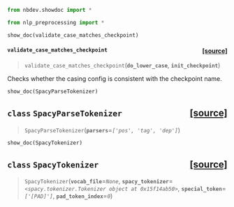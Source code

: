 ```python
from nbdev.showdoc import *
```


```python
from nlp_preprocessing import *
```


```python
show_doc(validate_case_matches_checkpoint)
```


<h4 id="validate_case_matches_checkpoint" class="doc_header"><code>validate_case_matches_checkpoint</code><a href="nlp_preprocessing/tokenization.py#L11" class="source_link" style="float:right">[source]</a></h4>

> <code>validate_case_matches_checkpoint</code>(**`do_lower_case`**, **`init_checkpoint`**)

Checks whether the casing config is consistent with the checkpoint name.



```python
show_doc(SpacyParseTokenizer)
```


<h2 id="SpacyParseTokenizer" class="doc_header"><code>class</code> <code>SpacyParseTokenizer</code><a href="nlp_preprocessing/seq_parser_token_generator.py#L142" class="source_link" style="float:right">[source]</a></h2>

> <code>SpacyParseTokenizer</code>(**`parsers`**=*`['pos', 'tag', 'dep']`*)





```python
show_doc(SpacyTokenizer)
```


<h2 id="SpacyTokenizer" class="doc_header"><code>class</code> <code>SpacyTokenizer</code><a href="nlp_preprocessing/seq_token_generator.py#L40" class="source_link" style="float:right">[source]</a></h2>

> <code>SpacyTokenizer</code>(**`vocab_file`**=*`None`*, **`spacy_tokenizer`**=*`<spacy.tokenizer.Tokenizer object at 0x15f14ab50>`*, **`special_token`**=*`['[PAD]']`*, **`pad_token_index`**=*`0`*)





```python

```


```python

```
